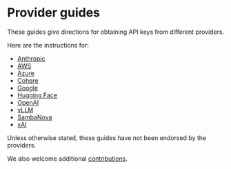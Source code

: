# Provider guides 

These guides give directions for obtaining API keys from different providers. 

Here are the instructions for:
- [Anthropic](anthropic.md) 
- [AWS](aws.md)
- [Azure](azure.md) 
- [Cohere](cohere.md)
- [Google](google.md)
- [Hugging Face](huggingface.md)
- [OpenAI](openai.md)
- [vLLM](vllm.md)
- [SambaNova](sambanova.md)
- [xAI](xai.md)

Unless otherwise stated, these guides have not been endorsed by the providers. 

We also welcome additional [contributions](../CONTRIBUTING.md). 


